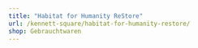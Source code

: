 ```yaml
---
title: "Habitat for Humanity ReStore"
url: /kennett-square/habitat-for-humanity-restore/
shop: Gebrauchtwaren
---
```


